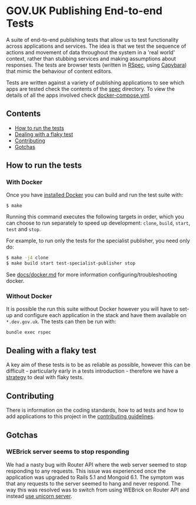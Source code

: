 # GOV.UK Publishing End-to-end Tests

A suite of end-to-end publishing tests that allow us to test functionality
across applications and services. The idea is that we test the sequence of
actions and movement of data throughout the system in a 'real world' context,
rather than stubbing services and making assumptions about responses. The tests
are browser tests (written in [RSpec](http://rspec.info/), using
[Capybara](https://github.com/teamcapybara/capybara)) that mimic the behaviour
of content editors.

Tests are written against a variety of publishing applications to see which
apps are tested check the contents of the [spec](./spec) directory. To view
the details of all the apps involved check
[docker-compose.yml](./docker-compose.yml).

## Contents

- [How to run the tests](#how-to-run-the-tests)
- [Dealing with a flaky test](#dealing-with-a-flaky-test)
- [Contributing](#contributing)
- [Gotchas](#gotchas)

## How to run the tests

### With Docker

Once you have [installed Docker][install-docker] you can build and run the test
suite with:

```
$ make
```

Running this command executes the following targets in order, which you can
choose to run separately to speed up development: `clone`, `build`, `start`,
`test` and `stop`.

For example, to run only the tests for the specialist publisher, you need only
do:

```bash
$ make -j4 clone
$ make build start test-specialist-publisher stop
```

See [docs/docker.md](docs/docker.md) for more information
configuring/troubleshooting docker.

### Without Docker

It is possible the run this suite without Docker however you will have to
set-up and configure each application in the stack and have them available
on `*.dev.gov.uk`. The tests can then be run with:

```
bundle exec rspec
```

## Dealing with a flaky test

A key aim of these tests is to be as reliable as possible, however this can be
difficult - particularly early in a tests introduction - therefore we have a
[strategy](CONTRIBUTING.md#dealing-with-flaky-tests) to deal with flaky tests.

## Contributing

There is information on the coding standards, how to ad tests and how to add
applications to this project in the [contributing guidelines](CONTRIBUTING.md).

## Gotchas

### WEBrick server seems to stop responding

We had a nasty bug with Router API where the web server seemed to stop
responding to any requests. This issue was experienced once the application
was upgraded to Rails 5.1 and Mongoid 6.1. The symptom was that any requests
to the server seemed to hang and never respond. The way this was resolved was
to switch from using WEBrick on Router API and instead
[use unicorn server][use-unicorn-pr].

[install-docker]: https://www.docker.com/community-edition
[use-unicorn-pr]: https://github.com/alphagov/router-api/pull/113
